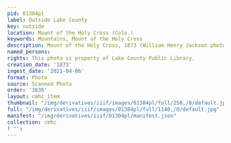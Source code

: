 ```yaml
---
pid: 01304pl
label: Outside Lake County
key: outside
location: Mount of the Holy Cross (Colo.)
keywords: Mountains, Mount of the Holy Cross
description: Mount of the Holy Cross, 1873 (William Henry Jackson photo)
named_persons: 
rights: This photo is property of Lake County Public Library.
creation_date: '1873'
ingest_date: '2021-04-06'
format: Photo
source: Scanned Photo
order: '3836'
layout: cmhc_item
thumbnail: "/img/derivatives/iiif/images/01304pl/full/250,/0/default.jpg"
full: "/img/derivatives/iiif/images/01304pl/full/1140,/0/default.jpg"
manifest: "/img/derivatives/iiif/01304pl/manifest.json"
collection: cmhc
! '': 
---
```

